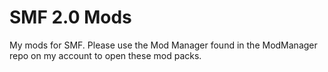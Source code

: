 SMF 2.0 Mods
============

My mods for SMF. Please use the Mod Manager found in the ModManager repo on my account to open these mod packs.
